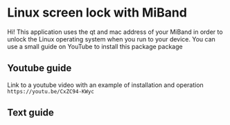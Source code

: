 # Linux screen lock with MiBand

Hi! This application uses the qt and mac address of your MiBand in order to unlock the Linux operating system when you run to your device. You can use a small guide on YouTube to install this package package

## Youtube guide
Link to a youtube video with an example of installation and operation ```https://youtu.be/CxZC94-KWyc```

## Text guide
